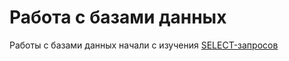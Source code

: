 # Работа с базами данных

Работы с базами данных начали с изучения [SELECT-запросов](https://docs.google.com/spreadsheets/d/1VqcmnCBxVgvBSMt0TLUK3JctAYosVm1psO6GTFnEtjM/edit?usp=sharing)
